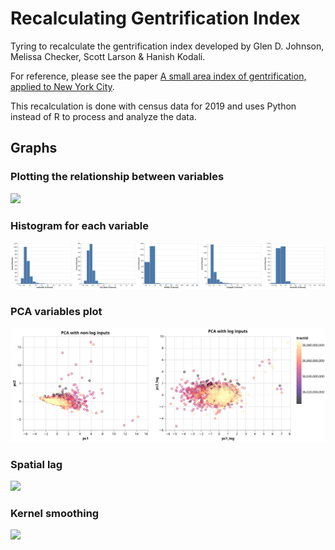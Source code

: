 # Recalculating Gentrification Index

Tyring to recalculate the gentrification index developed by Glen D. Johnson, Melissa Checker, Scott Larson & Hanish Kodali.

For reference, please see the paper [A small area index of gentrification, applied to New York City](https://www.tandfonline.com/doi/full/10.1080/13658816.2021.1931873).

This recalculation is done with census data for 2019 and uses Python instead of R to process and analyze the data.

## Graphs

### Plotting the relationship between variables

![](output/pairPlots.svg)

### Histogram for each variable

![](output/histograms.svg)

### PCA variables plot

![](output/pcaVariablesPlot.svg)

### Spatial lag

![](output/spatialLagMaps.svg)

### Kernel smoothing

![](output/kernelSmoothingMap.svg)